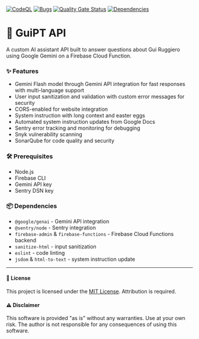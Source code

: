 [![CodeQL](https://github.com/guiruggiero/guipt/actions/workflows/github-code-scanning/codeql/badge.svg)](https://github.com/guiruggiero/guipt/actions/workflows/github-code-scanning/codeql)
[![Bugs](https://sonarcloud.io/api/project_badges/measure?project=guiruggiero_guipt&metric=bugs)](https://sonarcloud.io/summary/new_code?id=guiruggiero_guipt)
[![Quality Gate Status](https://sonarcloud.io/api/project_badges/measure?project=guiruggiero_guipt&metric=alert_status)](https://sonarcloud.io/summary/new_code?id=guiruggiero_guipt)
[![Dependencies](https://github.com/guiruggiero/guipt/actions/workflows/dependabot/dependabot-updates/badge.svg)](https://github.com/guiruggiero/guipt/actions/workflows/dependabot/dependabot-updates)

# 🧠 GuiPT API

A custom AI assistant API built to answer questions about Gui Ruggiero using Google Gemini on a Firebase Cloud Function.

### ✨ Features

- Gemini Flash model through Gemini API integration for fast responses with multi-language support
- User input sanitization and validation with custom error messages for security
- CORS-enabled for website integration
- System instruction with long context and easter eggs
- Automated system instruction updates from Google Docs
- Sentry error tracking and monitoring for debugging
- Snyk vulnerability scanning
- SonarQube for code quality and security

### 🛠️ Prerequisites

- Node.js
- Firebase CLI
- Gemini API key
- Sentry DSN key

### 📦 Dependencies

- `@google/genai` - Gemini API integration
- `@sentry/node` - Sentry integration
- `firebase-admin` & `firebase-functions` - Firebase Cloud Functions backend
- `sanitize-html` - input sanitization
- `eslint` - code linting
- `jsdom` & `html-to-text` - system instruction update

---

#### 📄 License

This project is licensed under the [MIT License](LICENSE). Attribution is required.

#### ⚠️ Disclaimer

This software is provided "as is" without any warranties. Use at your own risk. The author is not responsible for any consequences of using this software.
